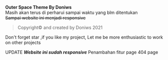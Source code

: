 **Outer Space Theme By Doniws**<br>
Masih akan terus di perharui sampai waktu yang blm ditentukan<br>
~~Sampai website ini menjadi responsive~~


>Copyright© and created by Doniws 2021

Don't forget star ,if you like my project,
Let me be more enthusiastic to work on other projects

UPDATE
***Website ini sudah responsive***
Penambahan fitur page 404 page 
